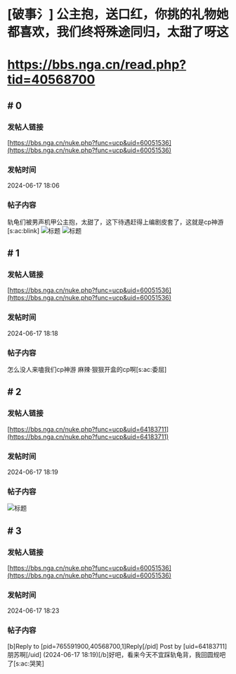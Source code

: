 # [破事氵] 公主抱，送口红，你挑的礼物她都喜欢，我们终将殊途同归，太甜了呀这
# https://bbs.nga.cn/read.php?tid=40568700

## \# 0
### 发帖人链接
[https://bbs.nga.cn/nuke.php?func=ucp&uid=60051536](https://bbs.nga.cn/nuke.php?func=ucp&uid=60051536)
### 发帖时间
2024-06-17 18:06
### 帖子内容
轨龟们被男声机甲公主抱，太甜了，这下待遇赶得上编剧皮套了，这就是cp神游[s:ac:blink]
![标题](https://img.nga.178.com/attachments/mon_202406/17/bwQ8zr4-cf7tZhT3cSko-q6.jpg)
![标题](https://img.nga.178.com/attachments/mon_202406/17/bwQ8zr4-jzefZmT3cSj6-sg.jpg)
## \# 1
### 发帖人链接
[https://bbs.nga.cn/nuke.php?func=ucp&uid=60051536](https://bbs.nga.cn/nuke.php?func=ucp&uid=60051536)
### 发帖时间
2024-06-17 18:18
### 帖子内容
怎么没人来嗑我们cp神游 麻辣·狠狠开盒的cp啊[s:ac:委屈]
## \# 2
### 发帖人链接
[https://bbs.nga.cn/nuke.php?func=ucp&uid=64183711](https://bbs.nga.cn/nuke.php?func=ucp&uid=64183711)
### 发帖时间
2024-06-17 18:19
### 帖子内容
![标题](https://img.nga.178.com/attachments/mon_202406/17/bwQ8zr4-e91oK1vT1kSg0-ga.jpg)
## \# 3
### 发帖人链接
[https://bbs.nga.cn/nuke.php?func=ucp&uid=60051536](https://bbs.nga.cn/nuke.php?func=ucp&uid=60051536)
### 发帖时间
2024-06-17 18:23
### 帖子内容
[b]Reply to [pid=765591900,40568700,1]Reply[/pid] Post by [uid=64183711]朋苏啊[/uid] (2024-06-17 18:19)[/b]好吧，看来今天不宜踩轨龟背，我回圆规吧了[s:ac:哭笑]
